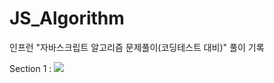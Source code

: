 # JS_Algorithm
인프런 "자바스크립트 알고리즘 문제풀이(코딩테스트 대비)"
풀이 기록

<p>
  Section 1 : <a href="https://velog.io/@arthur/series/Algorithm"><img src="https://img.shields.io/badge/section01-11B48A?style=flat-square&logo=Vimeo&logoColor=white&link=https://velog.io/@arthur/series/Algorithm"/></a>&nbsp
</p>
